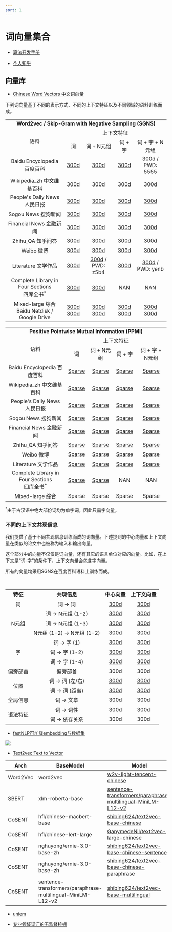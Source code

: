 ```yaml
---
sort: 1
---
```


# 词向量集合

* [算法开发手册](https://kg-nlp.github.io/Algorithm-Project-Manual/向量表示/词向量集合.html)

* [个人知乎](https://www.zhihu.com/people/zhangyj-n)



## 向量库


* [Chinese Word Vectors 中文词向量](https://github.com/Embedding/Chinese-Word-Vectors/blob/master/README_zh.md)

下列词向量基于不同的表示方式、不同的上下文特征以及不同领域的语料训练而成。

<table align="center">
    <tr align="center">
        <td colspan="5"><b>Word2vec / Skip-Gram with Negative Sampling (SGNS)</b></td>
    </tr>
    <tr align="center">
        <td rowspan="2">语料</td>
        <td colspan="4">上下文特征</td>
    </tr>
    <tr  align="center">
      <td>词</td>
      <td>词 + N元组</td>
      <td>词 + 字</td>
      <td>词 + 字 + N元组</td>
    </tr>
    <tr  align="center">
      <td>Baidu Encyclopedia 百度百科</td>
      <td><a href="https://pan.baidu.com/s/1Rn7LtTH0n7SHyHPfjRHbkg">300d</a></td>
      <td><a href="https://pan.baidu.com/s/1XEmP_0FkQwOjipCjI2OPEw">300d</a></td>
      <td><a href="https://pan.baidu.com/s/1eeCS7uD3e_qVN8rPwmXhAw">300d</a></td>
      <td><a href="https://pan.baidu.com/s/1IiIbQGJ_AooTj5s8aZYcvA">300d</a> / PWD: 5555</td>
    </tr>
    <tr  align="center">
      <td>Wikipedia_zh 中文维基百科</td>
      <td><a href="https://pan.baidu.com/s/1AmXYWVgkxrG4GokevPtNgA">300d</a></td>
      <td><a href="https://pan.baidu.com/s/1ZKePwxwsDdzNrfkc6WKdGQ">300d</a></td>
      <td><a href="https://pan.baidu.com/s/1ZBVVD4mUSUuXOxlZ3V71ZA">300d</a></td>
      <td><a href="https://pan.baidu.com/s/19wQrclyynOnco3JBvnI5pA">300d</td>
    </tr>
    <tr  align="center">
      <td>People's Daily News 人民日报</td>
      <td><a href="https://pan.baidu.com/s/19sqMz-JAhhxh3o6ecvQxQw">300d</a></td>
      <td><a href="https://pan.baidu.com/s/1upPkA8KJnxTZBfjuNDtaeQ">300d</a></td>
      <td><a href="https://pan.baidu.com/s/1BvKk2QjbtQMch7EISppW2A">300d</a></td>
      <td><a href="https://pan.baidu.com/s/19Vso_k79FZb5OZCWQPAnFQ">300d</a></td>
    </tr>
    <tr  align="center">
      <td>Sogou News 搜狗新闻</td>
      <td><a href="https://pan.baidu.com/s/1tUghuTno5yOvOx4LXA9-wg">300d</a></td>
      <td><a href="https://pan.baidu.com/s/13yVrXeGYkxdGW3P6juiQmA">300d</a></td>
      <td><a href="https://pan.baidu.com/s/1pUqyn7mnPcUmzxT64gGpSw">300d</a></td>
      <td><a href="https://pan.baidu.com/s/1svFOwFBKnnlsqrF1t99Lnw">300d</a></td>
    </tr>
    <tr  align="center">
      <td>Financial News 金融新闻</td>
      <td><a href="https://pan.baidu.com/s/1EhtsbDa3ekzZPODWNLHcXA">300d</a></td>
      <td><a href="https://pan.baidu.com/s/1FcPHv7S4vUgnL7WeWf4_PA">300d</a></td>
      <td><a href="https://pan.baidu.com/s/13CAxY5ffRFuOcHZu8VmArw">300d</a></td>
      <td><a href="https://pan.baidu.com/s/1sqvrUtGBAZ7YWEsGz41DRQ">300d</a></td>
    </tr>
    <tr  align="center">
      <td>Zhihu_QA 知乎问答 </td>
      <td><a href="https://pan.baidu.com/s/1VGOs0RH7DXE5vRrtw6boQA">300d</a></td>
      <td><a href="https://pan.baidu.com/s/1OQ6fQLCgqT43WTwh5fh_lg">300d</a></td>
      <td><a href="https://pan.baidu.com/s/1_xogqF9kJT6tmQHSAYrYeg">300d</a></td>
      <td><a href="https://pan.baidu.com/s/1Fo27Lv_0nz8FXg-xbOz14Q">300d</a></td>
    </tr>
    <tr  align="center">
      <td>Weibo 微博</td>
      <td><a href="https://pan.baidu.com/s/1zbuUJEEEpZRNHxZ7Gezzmw">300d</a></td>
      <td><a href="https://pan.baidu.com/s/11PWBcvruXEDvKf2TiIXntg">300d</a></td>
      <td><a href="https://pan.baidu.com/s/10bhJpaXMCUK02nHvRAttqA">300d</a></td>
      <td><a href="https://pan.baidu.com/s/1FHl_bQkYucvVk-j2KG4dxA">300d</a></td>
    </tr>
    <tr  align="center">
      <td>Literature 文学作品</td>
      <td><a href="https://pan.baidu.com/s/1ciq8iXtcrHpu3ir_VhK0zg">300d</a></td>
      <td><a href="https://pan.baidu.com/s/1Oa4CkPd8o2xd6LEAaa4gmg">300d</a> / PWD: z5b4</td>
      <td><a href="https://pan.baidu.com/s/1IG8IxNp2s7vVklz-vyZR9A">300d</a></td>
      <td><a href="https://pan.baidu.com/s/1SEOKrJYS14HpqIaQT462kA">300d</a> / PWD: yenb</td>
    </tr>
    <tr  align="center">
      <td>Complete Library in Four Sections<br />四库全书<sup>*</sup></td>
      <td><a href="https://pan.baidu.com/s/1vPSeUsSiWYXEWAuokLR0qQ">300d</a></td>
      <td><a href="https://pan.baidu.com/s/1sS9E7sclvS_UZcBgHN7xLQ">300d</a></td>
      <td>NAN</td>
      <td>NAN</td>
    </tr>
    <tr  align="center">
      <td>Mixed-large 综合<br>Baidu Netdisk / Google Drive</td>
      <td>
        <a href="https://pan.baidu.com/s/1luy-GlTdqqvJ3j-A4FcIOw">300d</a><br>
        <a href="https://drive.google.com/open?id=1Zh9ZCEu8_eSQ-qkYVQufQDNKPC4mtEKR">300d</a>
      </td>
      <td>
        <a href="https://pan.baidu.com/s/1oJol-GaRMk4-8Ejpzxo6Gw">300d</a><br>
        <a href="https://drive.google.com/open?id=1WUU9LnoAjs--1E_WqcghLJ-Pp8bb38oS">300d</a>
      </td>
      <td>
        <a href="https://pan.baidu.com/s/1DjIGENlhRbsVyHW-caRePg">300d</a><br>
        <a href="https://drive.google.com/open?id=1aVAK0Z2E5DkdIH6-JHbiWSL5dbAcz6c3">300d</a>
      </td>
      <td>
        <a href="https://pan.baidu.com/s/14JP1gD7hcmsWdSpTvA3vKA">300d</a><br>
        <a href="https://drive.google.com/open?id=1kSAl4_AOg3_6ayU7KRM0Nk66uGdSZdnk">300d</a>
      </td>
    </tr>
</table>

<table align="center">
    <tr align="center">
        <td colspan="5"><b>Positive Pointwise Mutual Information (PPMI)</b></td>
    </tr>
    <tr align="center">
        <td rowspan="2">语料</td>
        <td colspan="4">上下文特征</td>
    </tr>
    <tr  align="center">
      <td>词</td>
      <td>词 + N元组</td>
      <td>词 + 字</td>
      <td>词 + 字 + N元组</td>
    </tr>
    <tr  align="center">
      <td>Baidu Encyclopedia 百度百科</td>
      <td><a href="https://pan.baidu.com/s/1_itcjrQawCwcURa7WZLPOA">Sparse</a></td>
      <td><a href="https://pan.baidu.com/s/1cEZzN1S2senwWSyHOnL7YQ">Sparse</a></td>
      <td><a href="https://pan.baidu.com/s/1KcfFdyO0-kE9S9CwzIisfw">Sparse</a></td>
      <td><a href="https://pan.baidu.com/s/1FXYM3CY161_4QMgiH8vasQ">Sparse</a></td>
    </tr>
    <tr  align="center">
      <td>Wikipedia_zh 中文维基百科</td>
      <td><a href="https://pan.baidu.com/s/1MGXRrc54nITPzQ7sfEUjMA">Sparse</a></td>
      <td><a href="https://pan.baidu.com/s/1mtxZna8UJ7xBIxhBFntumQ">Sparse</a></td>
      <td><a href="https://pan.baidu.com/s/1dDImpAx41V73Byl2julOGA">Sparse</a></td>
      <td><a href="https://pan.baidu.com/s/1bsBQHXFpxMHGBexYof1_rw">Sparse</a></td>
    </tr>
    <tr  align="center">
      <td>People's Daily News 人民日报</td>
      <td><a href="https://pan.baidu.com/s/1NLr1K7aapU2sYBvzbVny5g">Sparse</a></td>
      <td><a href="https://pan.baidu.com/s/1LJl3Br0ccGDHP0XX2k3pVw">Sparse</a></td>
      <td><a href="https://pan.baidu.com/s/1GQQXGMn1AHh-BlifT0JD2g">Sparse</a></td>
      <td><a href="https://pan.baidu.com/s/1Xm9Ec3O3rJ6ayrwVwonC7g">Sparse</a></td>
    </tr>
    <tr  align="center">
      <td>Sogou News 搜狗新闻</td>
      <td><a href="https://pan.baidu.com/s/1ECA51CZLp9_JB_me7YZ9-Q">Sparse</a></td>
      <td><a href="https://pan.baidu.com/s/1FO39ZYy1mStERf_b53Y_yQ">Sparse</a></td>
      <td><a href="https://pan.baidu.com/s/1lLBFBk8nn3spFAvKY9IJ6A">Sparse</a></td>
      <td><a href="https://pan.baidu.com/s/1f-dLQZlZo_-B5ZKcPIc6rw">Sparse</a></td>
    </tr>
    <tr  align="center">
      <td>Financial News 金融新闻</td>
      <td><a href="https://pan.baidu.com/s/10wtgdmrTsTrjpSDvI0KzOw">Sparse</a></td>
      <td><a href="https://pan.baidu.com/s/1b6zjvhOIqTdACSSbriisVw">Sparse</a></td>
      <td><a href="https://pan.baidu.com/s/1w24vCfgqcoJvPxsB5VrRvw">Sparse</a></td>
      <td><a href="https://pan.baidu.com/s/1b9BPiDRhiEZ-6ybTcovrqQ">Sparse</a></td>
    </tr>
    <tr  align="center">
      <td>Zhihu_QA 知乎问答 </td>
      <td><a href="https://pan.baidu.com/s/1VaUP3YJC0IZKTbJ-1_8HZg">Sparse</a></td>
      <td><a href="https://pan.baidu.com/s/1g39PKwT0kSmpneKOgXR5YQ">Sparse</a></td>
      <td><a href="https://pan.baidu.com/s/1d8Bsuak0fyXxQOVUiNr-2w">Sparse</a></td>
      <td><a href="https://pan.baidu.com/s/1D5fteBX0Vy4czEqpxXjlrQ">Sparse</a></td>
    </tr>
    <tr  align="center">
      <td>Weibo 微博</td>
      <td><a href="https://pan.baidu.com/s/15O2EbToOzjNSkzJwAOk_Ug">Sparse</a></td>
      <td><a href="https://pan.baidu.com/s/11Dqywn0hfMhysto7bZS1Dw">Sparse</a></td>
      <td><a href="https://pan.baidu.com/s/1wY-7mfV6nwDj_tru6W9h4Q">Sparse</a></td>
      <td><a href="https://pan.baidu.com/s/1DMW-MgLApbQnWwDd-pT_qw">Sparse</a></td>
    </tr>
    <tr  align="center">
      <td>Literature 文学作品</td>
      <td><a href="https://pan.baidu.com/s/1HTHhlr8zvzhTwed7dO0sDg">Sparse</a></td>
      <td><a href="https://pan.baidu.com/s/1jAuGJBxKqgapt__urGsBOQ">Sparse</a></td>
      <td><a href="https://pan.baidu.com/s/173AJfCoAV0ZA8Z31tKBdTA">Sparse</a></td>
      <td><a href="https://pan.baidu.com/s/1dFCxke_Su3lLsuwZr7co3A">Sparse</a></td>
    </tr>
    <tr  align="center">
      <td>Complete Library in Four Sections<br />四库全书<sup>*</sup></td>
      <td><a href="https://pan.baidu.com/s/1NJ1Gc99oE0-GV0QxBqy-qw">Sparse</a></td>
      <td><a href="https://pan.baidu.com/s/1YGEgyXIbw0O4NtoM1ohjdA">Sparse</a></td>
      <td>NAN</td>
      <td>NAN</td>
    </tr>
    </tr>
    <tr  align="center">
      <td>Mixed-large 综合</td>
      <td>Sparse</td>
      <td>Sparse</td>
      <td>Sparse</td>
      <td>Sparse</td>
    </tr>
</table>

<sup>\*</sup>由于古汉语中绝大部份词均为单字词，因此只需字向量。

### 不同的上下文共现信息

我们提供了基于不同共现信息训练而成的词向量。下述提到的中心向量和上下文向量在类似的论文中也被称为输入和输出向量。

这个部分中的向量不仅仅是词向量，还有其它的语言单位对应的向量。比如，在上下文是“词-字”的条件下，上下文向量会包含字向量。

所有的向量均采用SGNS在百度百科语料上训练而成。

<table align="center">
  <tr align="center">
    <td><b>特征</b></td>
    <td><b>共现信息</b></td>
    <td><b>中心向量</b></td>
    <td><b>上下文向量</b></td>
  </tr>
  
  <tr align="center">
  	<td rowspan="1">词</td>
    <td>词 → 词</td>
    <td><a href="https://pan.baidu.com/s/1Rn7LtTH0n7SHyHPfjRHbkg">300d</a></td>
 	  <td><a href="https://pan.baidu.com/s/18T6DRVmS_cZu5u64EbbESQ">300d</a></td>
  </tr>

  <tr align="center">
    <td rowspan="3">N元组</td>
    <td>词 → N元组 (1-2)</td>
    <td><a href="https://pan.baidu.com/s/1XEmP_0FkQwOjipCjI2OPEw">300d</a></td>
 	  <td><a href="https://pan.baidu.com/s/12asujjAaaqxNFYRNP-MThw">300d</a></td>
  </tr>
  <tr align="center">
    <td>词 → N元组 (1-3)</td>
    <td><a href="https://pan.baidu.com/s/1oUmbxsnSuXf2jU8Jxu7U8A">300d</a></td>
 	  <td><a href="https://pan.baidu.com/s/1ylg6FfFHa0kXbiVz8bIL8g">300d</a></td>
  </tr>
  <tr align="center">
    <td>N元组 (1-2) → N元组 (1-2)</td>
    <td><a href="https://pan.baidu.com/s/1Za7DIGVhE6dMsTmxHb-izg">300d</a></td>
 	  <td><a href="https://pan.baidu.com/s/1oKI4Cs9eo7bg5mqfY1hdmg">300d</a></td>
  </tr>
  
  <tr align="center">
    <td rowspan="3">字</td>
    <td>词 → 字 (1)</td>
 	  <td><a href="https://pan.baidu.com/s/1c9yiosHKNIZwRlLzD_F1ig">300d</a></td>
    <td><a href="https://pan.baidu.com/s/1KGZ_x8r-lq-AuElLCSVzvQ">300d</a></td>
  </tr>
  <tr align="center">
    <td>词 → 字 (1-2)</td>
 	  <td><a href="https://pan.baidu.com/s/1eeCS7uD3e_qVN8rPwmXhAw">300d</a></td>
    <td><a href="https://pan.baidu.com/s/1q0ItLzbn5Tfb3LhepRCeEA">300d</a></td>
  </tr>
  <tr align="center">
    <td>词 → 字 (1-4)</td>
    <td><a href="https://pan.baidu.com/s/1WNWAnba56Rqjmx-FAN_7_g">300d</a></td>
 	  <td><a href="https://pan.baidu.com/s/1hJKTAz6PwS7wmz9wQgmYeg">300d</a></td>
  </tr>
  
  <tr align="center">
  	<td rowspan="1">偏旁部首</td>
    <td>偏旁部首</td>
    <td>300d</td>
 	  <td>300d</td>
  </tr>
  
  <tr align="center">
    <td rowspan="2">位置</td>
    <td>词 → 词 (左/右)</td>
    <td><a href="https://pan.baidu.com/s/1JvjcrXFZPknT5H5Xw6KRVg">300d</a></td>
 	  <td><a href="https://pan.baidu.com/s/1m6K9CnIIS8FrQZdDuF6hPQ">300d</a></td>
  </tr>
  <tr align="center">
    <td>词 → 词 (距离)</td>
    <td><a href="https://pan.baidu.com/s/1c29BDu4R1hyUX-sgvlHJnA">300d</a></td>
 	  <td><a href="https://pan.baidu.com/s/1sMZHIc-7eU6gRalHwtBHZw">300d</a></td>
  </tr>
  
  <tr align="center">
    <td>全局信息</td>
    <td>词 → 文章</td>
    <td>300d</td>
 	  <td>300d</td>
  </tr>
    
  <tr align="center">
    <td rowspan="2">语法特征</td>
    <td>词 → 词性</td>
    <td>300d</td>
 	  <td>300d</td>
  </tr>
  <tr align="center">
    <td>词 → 依存关系</td>
    <td>300d</td>
 	  <td>300d</td>
  </tr>
</table>

* [fastNLP可加载embedding与数据集](https://docs.qq.com/sheet/DVnpkTnF6VW9UeXdh?tab=BB08J2&_t=1676561011336)


![](https://note.youdao.com/yws/api/personal/file/WEBc4a78e7f5e022ea57bf91e47666ca7ac?method=download&shareKey=c41c2157c57d1af80d1d0249709f52e4)


* [Text2vec:Text to Vector](https://github.com/shibing624/text2vec)

| Arch | BaseModel | Model|  
|----|----|----|  
| Word2Vec|word2vec|[w2v-light-tencent-chinese](https://ai.tencent.com/ailab/nlp/en/download.html) |   
| SBERT  | xlm-roberta-base | [sentence-transformers/paraphrase-multilingual-MiniLM-L12-v2](https://huggingface.co/sentence-transformers/paraphrase-multilingual-MiniLM-L12-v2) |   
| CoSENT | hfl/chinese-macbert-base | [shibing624/text2vec-base-chinese](https://huggingface.co/shibing624/text2vec-base-chinese) |   
| CoSENT | hfl/chinese-lert-large  | [GanymedeNil/text2vec-large-chinese](https://huggingface.co/GanymedeNil/text2vec-large-chinese) |   
| CoSENT  | nghuyong/ernie-3.0-base-zh                                   | [shibing624/text2vec-base-chinese-sentence](https://huggingface.co/shibing624/text2vec-base-chinese-sentence) |    
|CoSENT| nghuyong/ernie-3.0-base-zh| [shibing624/text2vec-base-chinese-paraphrase](https://huggingface.co/shibing624/text2vec-base-chinese-paraphrase)  |     
| CoSENT | sentence-transformers/paraphrase-multilingual-MiniLM-L12-v2 | [shibing624/text2vec-base-multilingual](https://huggingface.co/shibing624/text2vec-base-multilingual)  |   
 
 
* [uniem](https://github.com/wangyuxinwhy/uniem)

* [专业领域词汇的无监督挖掘](https://kexue.fm/archives/6540)